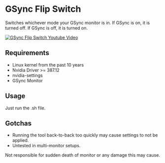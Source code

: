 # GSync Flip Switch
Switches whichever mode your GSync monitor is in. If GSync is on, it is turned off. If GSync is off, it is turned on.

[![GSync Flip Switch Youtube Video](https://i.imgur.com/QuKjhE1.jpg)](https://www.youtube.com/watch?v=1w7AlD-x3vs "GSync Flip Switch Example Youtube Video")

## Requirements
* Linux kernel from the past 10 years
* Nvidia Driver >= 387.12
* nvidia-settings
* GSync Monitor

## Usage
Just run the .sh file.

## Gotchas
* Running the tool back-to-back too quickly may cause settings to not be applied.
* Untested in multi-monitor setups.

Not responsible for sudden death of monitor or any damage this may cause.
